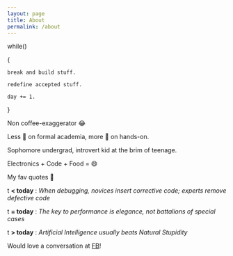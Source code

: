 ```yaml
---
layout: page
title: About
permalink: /about
---
```

while()

{

	break and build stuff.

	redefine accepted stuff.

	day += 1.

}

Non coffee-exaggerator 😂

Less 🔎 on formal academia, more 🔎 on hands-on.

Sophomore undergrad, introvert kid at the brim of teenage.

Electronics + Code + Food = 😄

My fav quotes 🏃

t **< today** : *When debugging, novices insert corrective code; experts remove defective code*

t **= today** : *The key to performance is elegance, not battalions of special cases*

t **> today** : *Artificial Intelligence usually beats Natural Stupidity*


Would love a conversation at <a href="https://www.facebook.com/rounakdatta">FB</a>!

